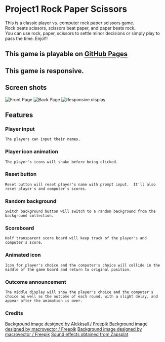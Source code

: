 # Project1 Rock Paper Scissors
This is a classic player vs. computer rock paper scissors game.  
Rock beats scissors, scissors beat paper, and paper beats rock.  
You can use rock, paper, scissors to settle minor decisions or simply play to pass the time. EnjoY!
## This game is playable on [GitHub Pages](https://weixu1220.github.io/project1-RPS/)
## This game is responsive.
## Screen shots
![Front Page](https://weixu1220.github.io/project1-RPS/images/Screenshot2.png)
![Back Page](https://weixu1220.github.io/project1-RPS/images/Screenshot1.png)
![Responsive display](https://weixu1220.github.io/project1-RPS/images/Screenshot3.png)
## Features
### Player input
    The players can input their names.
### Player icon animation
    The player's icons will shake before being clicked.
### Reset button
    Reset button will reset player's name with prompt input.  It'll also reset player's and computer's scores. 
### Random background
    Switch background button will switch to a random background from the background collection.
### Scoreboard
    Half transparent score board will keep track of the player's and computer's score. 
### Animated icon
    Icon for player's choice and the computer's choice will collide in the middle of the game board and return to original position.
### Outcome announcement
    The middle display will show the player's choice and the computer's choice as well as the outcome of each round, with a slight delay, and appear after the animation is over.
### Credits
[Background image designed by Alekksall / Freepik](http://www.freepik.com)
[Background image designed by macrovector / Freepik](http://www.freepik.com)
[Background image designed by macrovector / Freepik](http://www.freepik.com)
[Sound effects obtained from Zapsplat](https://www.zapsplat.com)